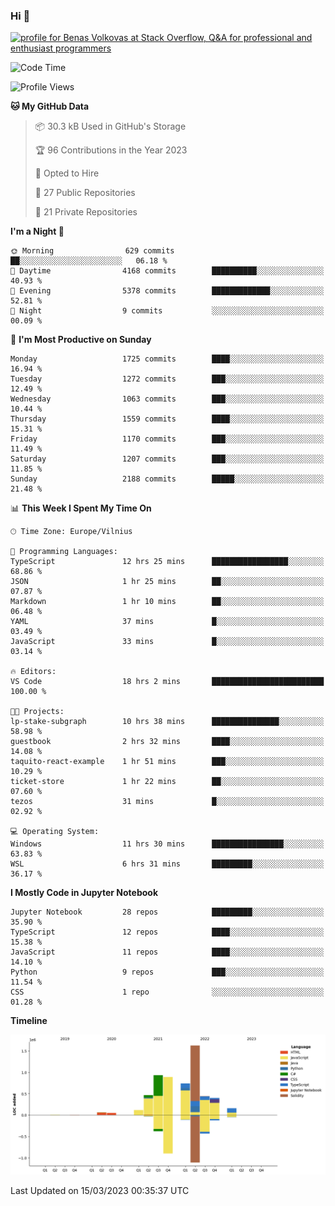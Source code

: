 ### Hi 👋
<a href="https://stackoverflow.com/users/14954249/benas-volkovas"><img src="https://stackoverflow.com/users/flair/14954249.png?theme=dark" width="208" height="58" alt="profile for Benas Volkovas at Stack Overflow, Q&amp;A for professional and enthusiast programmers" title="profile for Benas Volkovas at Stack Overflow, Q&amp;A for professional and enthusiast programmers"></a>

<!--START_SECTION:waka-->
![Code Time](http://img.shields.io/badge/Code%20Time-1%2C324%20hrs%2053%20mins-blue)

![Profile Views](http://img.shields.io/badge/Profile%20Views-0-blue)

**🐱 My GitHub Data** 

> 📦 30.3 kB Used in GitHub's Storage 
 > 
> 🏆 96 Contributions in the Year 2023
 > 
> 💼 Opted to Hire
 > 
> 📜 27 Public Repositories 
 > 
> 🔑 21 Private Repositories 
 > 
**I'm a Night 🦉** 

```text
🌞 Morning                629 commits         ██░░░░░░░░░░░░░░░░░░░░░░░   06.18 % 
🌆 Daytime                4168 commits        ██████████░░░░░░░░░░░░░░░   40.93 % 
🌃 Evening                5378 commits        █████████████░░░░░░░░░░░░   52.81 % 
🌙 Night                  9 commits           ░░░░░░░░░░░░░░░░░░░░░░░░░   00.09 % 
```
📅 **I'm Most Productive on Sunday** 

```text
Monday                   1725 commits        ████░░░░░░░░░░░░░░░░░░░░░   16.94 % 
Tuesday                  1272 commits        ███░░░░░░░░░░░░░░░░░░░░░░   12.49 % 
Wednesday                1063 commits        ███░░░░░░░░░░░░░░░░░░░░░░   10.44 % 
Thursday                 1559 commits        ████░░░░░░░░░░░░░░░░░░░░░   15.31 % 
Friday                   1170 commits        ███░░░░░░░░░░░░░░░░░░░░░░   11.49 % 
Saturday                 1207 commits        ███░░░░░░░░░░░░░░░░░░░░░░   11.85 % 
Sunday                   2188 commits        █████░░░░░░░░░░░░░░░░░░░░   21.48 % 
```


📊 **This Week I Spent My Time On** 

```text
🕑︎ Time Zone: Europe/Vilnius

💬 Programming Languages: 
TypeScript               12 hrs 25 mins      █████████████████░░░░░░░░   68.86 % 
JSON                     1 hr 25 mins        ██░░░░░░░░░░░░░░░░░░░░░░░   07.87 % 
Markdown                 1 hr 10 mins        ██░░░░░░░░░░░░░░░░░░░░░░░   06.48 % 
YAML                     37 mins             █░░░░░░░░░░░░░░░░░░░░░░░░   03.49 % 
JavaScript               33 mins             █░░░░░░░░░░░░░░░░░░░░░░░░   03.14 % 

🔥 Editors: 
VS Code                  18 hrs 2 mins       █████████████████████████   100.00 % 

🐱‍💻 Projects: 
lp-stake-subgraph        10 hrs 38 mins      ███████████████░░░░░░░░░░   58.98 % 
guestbook                2 hrs 32 mins       ████░░░░░░░░░░░░░░░░░░░░░   14.08 % 
taquito-react-example    1 hr 51 mins        ███░░░░░░░░░░░░░░░░░░░░░░   10.29 % 
ticket-store             1 hr 22 mins        ██░░░░░░░░░░░░░░░░░░░░░░░   07.60 % 
tezos                    31 mins             █░░░░░░░░░░░░░░░░░░░░░░░░   02.92 % 

💻 Operating System: 
Windows                  11 hrs 30 mins      ████████████████░░░░░░░░░   63.83 % 
WSL                      6 hrs 31 mins       █████████░░░░░░░░░░░░░░░░   36.17 % 
```

**I Mostly Code in Jupyter Notebook** 

```text
Jupyter Notebook         28 repos            █████████░░░░░░░░░░░░░░░░   35.90 % 
TypeScript               12 repos            ████░░░░░░░░░░░░░░░░░░░░░   15.38 % 
JavaScript               11 repos            ████░░░░░░░░░░░░░░░░░░░░░   14.10 % 
Python                   9 repos             ███░░░░░░░░░░░░░░░░░░░░░░   11.54 % 
CSS                      1 repo              ░░░░░░░░░░░░░░░░░░░░░░░░░   01.28 % 
```



**Timeline**

![Lines of Code chart](https://raw.githubusercontent.com/BenasVolkovas/BenasVolkovas/main/assets/bar_graph.png)


 Last Updated on 15/03/2023 00:35:37 UTC
<!--END_SECTION:waka-->
